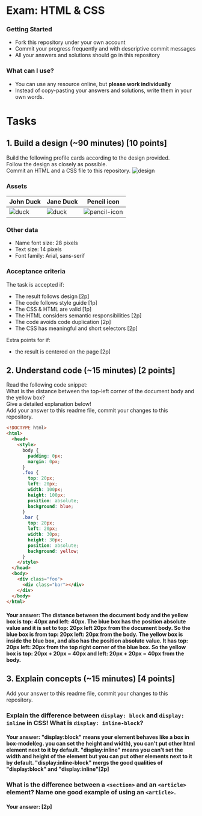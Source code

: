 # Exam: HTML & CSS

### Getting Started
 - Fork this repository under your own account
 - Commit your progress frequently and with descriptive commit messages
 - All your answers and solutions should go in this repository

### What can I use?
 - You can use any resource online, but **please work individually**
 - Instead of copy-pasting your answers and solutions, write them in your own words.


# Tasks

## 1. Build a design (~90 minutes) [10 points]
Build the following profile cards according to the design provided.   
Follow the design as closely as possible.   
Commit an HTML and a CSS file to this repository.
![design](exercise-1.png)

### Assets
John Duck | Jane Duck | Pencil icon
--------- | --------- | -----------
![duck](duck.jpg) | ![duck](duck2.jpg) | ![pencil-icon](edit-icon.png)   

### Other data
  - Name font size: 28 pixels
  - Text size: 14 pixels
  - Font family: Arial, sans-serif

### Acceptance criteria
The task is accepted if:
  - The result follows design [2p]
  - The code follows style guide [1p]
  - The CSS & HTML are valid [1p]
  - The HTML considers semantic responsibilities [2p]
  - The code avoids code duplication [2p]
  - The CSS has meaningful and short selectors [2p]

Extra points for if:
  - the result is centered on the page [2p]


## 2. Understand code (~15 minutes) [2 points]
Read the following code snippet:   
What is the distance between the top-left corner of the document body and the yellow box?   
Give a detailed explanation below!   
Add your answer to this readme file, commit your changes to this repository.
```HTML
<!DOCTYPE html>
<html>
  <head>
    <style>
      body {
        padding: 0px;
        margin: 0px;
      }
      .foo {
        top: 20px;
        left: 20px;
        width: 100px;
        height: 100px;
        position: absolute;
        background: blue;
      }
      .bar {
        top: 20px;
        left: 20px;
        width: 30px;
        height: 30px;
        position: absolute;
        background: yellow;
      }
    </style>
  </head>
  <body>
    <div class="foo">
      <div class="bar"></div>
    </div>
  </body>
</html>
```
#### Your answer: The distance between the document body and the yellow box is top: 40px and left: 40px. The blue box has the position absolute value and it is set to top: 20px left 20px from the document body. So the blue box is from top: 20px left: 20px from the body.  The yellow box is inside the blue box, and also has the position absolute value. It has top: 20px left: 20px from the top right corner of the blue box. So the yellow box is top: 20px + 20px = 40px and left: 20px + 20px = 40px from the body.


## 3. Explain concepts (~15 minutes) [4 points]
Add your answer to this readme file, commit your changes to this repository.


### Explain the difference between `display: block` and `display: inline` in CSS! What is `display: inline-block`?
#### Your answer: "display:block" means your element behaves like a box in box-model(eg. you can set the height and width), you can't put other html element next to it by default. "display:inline" means you can't set the width and height of the element but you can put other elements next to it by default. "display:inline-block" mergs the good qualities of "display:block" and "display:inline"[2p]


### What is the difference between a `<section>` and an `<article>` element? Name one good example of using an `<article>`.
#### Your answer: [2p]

